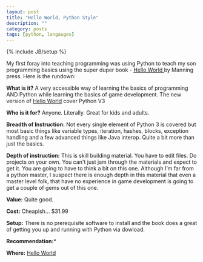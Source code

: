 ```yaml
---
layout: post
title: "Hello World, Python Style"
description: ""
category: posts
tags: [python, langauges]
---
```

{% include JB/setup %}

My first foray into teaching programming was using Python to teach my son programming basics using the super duper book - [Hello World ](https://www.manning.com/books/hello-world) by Manning press. Here is the rundown:

**What is it?** A very accessible way of learning the basics of programming AND Python while learning the basics of game development. The new version of [Hello World](https://www.manning.com/books/hello-world-second-edition) cover Python V3

**Who is it for?** Anyone. Literally. Great for kids and adults. 

**Breadth of Instruction:** Not every single element of Python 3 is covered but most basic things like variable types, iteration, hashes, blocks, exception handling and a few advanced things like Java interop. Quite a bit more than just the basics.

**Depth of instruction:** This is skill building material. You have to edit files. Do projects on your own. You can't just jam through the materials and expect to get it. You are going to have to think a bit on this one. Although I’m far from a python master, I suspect there is enough depth in this material that even a master level folk, that have no experience in game development is going to get a couple of gems out of this one.

**Value:**  Quite good. 

**Cost:** Cheapish... $31.99

**Setup:** There is no prerequisite software to install and the book does a great of getting you up and running with Python via dowload.

**Recommendation:***

**Where:** [Hello World](https://www.manning.com/books/hello-world-second-edition) 

